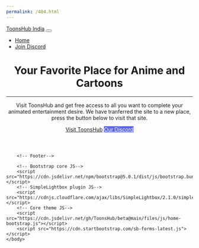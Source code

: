 ```yaml
---
permalink: /404.html
---
```


<html lang="en">
    <head>
        <meta charset="utf-8" />
        <meta name="viewport" content="width=device-width, initial-scale=1, shrink-to-fit=no" />
        <meta name="description" content="" />
        <meta name="author" content="" />
        <title>ToonsHub - Home of All Anime & Toons</title>
        <!-- Favicon-->
        <script async src="https://arc.io/widget.min.js#c8gjsqRa"></script>
<link rel="icon" href="https://i.imgur.com/LpPCI3w.png" sizes="32x32" />
<link rel="icon" href="https://i.imgur.com/LpPCI3w.png" sizes="192x192" />
<link rel="apple-touch-icon" href="https://i.imgur.com/LpPCI3w.png" />
        <!-- Bootstrap Icons-->
        <link href="https://cdn.jsdelivr.net/npm/bootstrap-icons@1.5.0/font/bootstrap-icons.css" rel="stylesheet" />
    <link href='https://cdnjs.cloudflare.com/ajax/libs/font-awesome/5.14.0/css/all.min.css' rel='stylesheet' type="text/css"/>
        <!-- Google fonts-->
        <link href="https://fonts.googleapis.com/css?family=Merriweather+Sans:400,700" rel="stylesheet" />
        <link href="https://fonts.googleapis.com/css?family=Merriweather:400,300,300italic,400italic,700,700italic" rel="stylesheet" type="text/css" />
        <!-- SimpleLightbox plugin CSS-->
        <link href="https://cdnjs.cloudflare.com/ajax/libs/SimpleLightbox/2.1.0/simpleLightbox.min.css" rel="stylesheet" />
        <!-- Core theme CSS (includes Bootstrap)-->
        <link href="https://cdn.jsdelivr.net/gh/ToonsHub/beta@main/files/css/home-bootstrap.css" rel="stylesheet" />
        <style>.btn-dood{color:#fff;background-color:#ec7500;border-color:#ec7500}.btn-dood:hover{color:#fff;background-color:#d48208;border-color:#d48208}.btn-dood.focus,.btn-dood:focus{color:#fff;background-color:#d48208;border-color:#d48208;box-shadow:0 0 0 .2rem rgba(222,170,12,.5)}.btn-dood.disabled,.btn-dood:disabled{color:#fff;background-color:#d48208;border-color:#ffc107}
.btn-discord{color:#fff;background-color:#5865f2;border-color:#5865f2}.btn-discord:hover{color:#fff;background-color:#2b56e9;border-color:#2b56e9}.btn-discord.focus,.btn-discord:focus{color:#fff;background-color:#2b56e9;border-color:#2b56e9;box-shadow:0 0 0 .2rem rgba(82, 121, 255,.5)}.btn-discord.disabled,.btn-discord:disabled{color:#fff;background-color:#2b56e9;border-color:#2b56e9}
.btn-orange{color:#fff;background-color:#ff0099;border-color:#ff0099}.btn-orange:hover{color:#fff;background-color:#ff005d;border-color:#ff005d}.btn-orange.focus,.btn-orange:focus{color:#fff;background-color:#ff005d;border-color:#ff005d;box-shadow:0 0 0 .2rem rgba(255, 0, 76,.5)}.btn-orange.disabled,.btn-orange:disabled{color:#fff;background-color:#ff005d;border-color:#ff005d}</style>
    </head>
    <body id="page-top">
        <!-- Navigation-->
        <nav class="navbar navbar-expand-lg navbar-dark fixed-top py-3" id="mainNav">
            <div class="container px-4 px-lg-5">
                <a class="navbar-brand" href="https://toonshub.xyz">ToonsHub India</a>
                <button class="navbar-toggler navbar-toggler-right" type="button" data-bs-toggle="collapse" data-bs-target="#navbarResponsive" aria-controls="navbarResponsive" aria-expanded="false" aria-label="Toggle navigation"><span class="navbar-toggler-icon"></span></button>
                <div class="collapse navbar-collapse" id="navbarResponsive">
                    <ul class="navbar-nav ms-auto my-2 my-lg-0">
                        <li class="nav-item"><a class="nav-link" href="https://toonshub.xyz"><i class="fas fa-home fa-fw"></i> Home</a></li>
                        <li class="nav-item"><a class="nav-link" href="https://discord.gg/2mPFKykW4j"><i class="fab fa-discord fa-fw"></i> Join Discord</a></li>
                    </ul>
                </div>
            </div>
        </nav>
        <!-- Masthead-->
        <header class="masthead">
            <div class="container px-4 px-lg-5 h-100">
                <div class="row gx-4 gx-lg-5 h-100 align-items-center justify-content-center text-center">
                    <div class="col-lg-8 align-self-end">
                        <h1 class="text-white font-weight-bold">Your Favorite Place for Anime and Cartoons</h1>
                        <hr class="divider" />
                    </div>
                    <div class="col-lg-8 align-self-baseline">
                        <p class="text-white-75 mb-5">Visit ToonsHub and get free access to all you want to complete your animated entertainment desire. We have tranferred the site to a new place, press the button below to visit that site.</p>
                        <a class="btn btn-primary btn-xl" href="https://toonshub.xyz"><i class="fas fa-link fa-fw"></i>  Visit ToonsHub</a>
                        <a class="btn btn-discord btn-xl" href="https://discord.gg/2mPFKykW4j"><i class="fab fa-discord fa-fw"></i>  Our Discord</a>
                    </div>
                </div>
            </div>
        </header>

        <!-- Footer-->
 <!--       <footer class="bg-dark py-5">
            <div class="container px-4 px-lg-5"><div class="small text-center text-muted">Copyright &copy; 2021 - ToonsHub</div></div>
        </footer>-->
        <!-- Bootstrap core JS-->
        <script src="https://cdn.jsdelivr.net/npm/bootstrap@5.0.1/dist/js/bootstrap.bundle.min.js"></script>
        <!-- SimpleLightbox plugin JS-->
        <script src="https://cdnjs.cloudflare.com/ajax/libs/SimpleLightbox/2.1.0/simpleLightbox.min.js"></script>
        <!-- Core theme JS-->
        <script src="https://cdn.jsdelivr.net/gh/ToonsHub/beta@main/files/js/home-bootstrap.js"></script>
        <script src="https://cdn.startbootstrap.com/sb-forms-latest.js"></script>
    </body>
</html>
